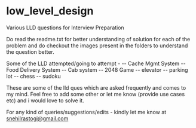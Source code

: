 # low_level_design
Various LLD questions for Interview Preparation

Do read the readme.txt for better understanding of
solution for each of the problem and do checkout the images present in the folders
to understand the question better.

Some of the LLD attempted/going to attempt -
 -- Cache Mgmt System
 -- Food Delivery System
 -- Cab system
 -- 2048 Game
 -- elevator
 -- parking lot
 -- chess
 -- sudoku


 These are some of the lld ques which are asked frequently and comes
 to my mind.
 Feel free to add some other or let me know (provide use cases etc)
 and i would love to solve it.

 For any kind of queries/suggestions/edits - kindly let me know
 at snehilrastogi@gmail.com